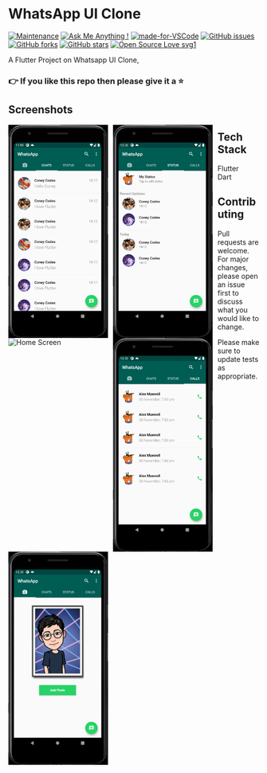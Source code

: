 # WhatsApp UI Clone
 
[![Maintenance](https://img.shields.io/badge/Maintained%3F-yes-green.svg)](https://GitHub.com/Naereen/StrapDown.js/graphs/commit-activity) [![Ask Me Anything !](https://img.shields.io/badge/Ask%20me-anything-1abc9c.svg)](https://GitHub.com/Naereen/ama) [![made-for-VSCode](https://img.shields.io/badge/Made%20for-VSCode-1f425f.svg)](https://code.visualstudio.com/) [![GitHub issues](https://img.shields.io/github/issues/Coney484/WhatsApp-UI-Clone.svg)](https://github.com/Coney484/WhatsApp-UI-Clone/issues) [![GitHub forks](https://img.shields.io/github/forks/Coney484/WhatsApp-UI-Clone.svg)](https://github.com/Coney484/WhatsApp-UI-Clone/network) [![GitHub stars](https://img.shields.io/github/stars/Coney484/WhatsApp-UI-Clone.svg)](https://github.com/Coney484/WhatsApp-UI-Clone/stargazers) [![Open Source Love svg1](https://badges.frapsoft.com/os/v1/open-source.svg?v=103)](https://github.com/ellerbrock/open-source-badges/) 

A Flutter Project on Whatsapp UI Clone, 


### 👉 If you like this repo then please give it a ⭐️

## Screenshots
<img src="images/1.png"
     alt="Home Screen"
     style="float: left; margin-right: 10px;"
     width="200"/> <img src="images/2.png" 
     alt="Home Screen"
     style="float: left; margin-right: 10px;"
     width="200"/> <img src="images/whatsappuigif.gif"
     alt="Home Screen"
     style="float: left; margin-right: 10px;"
     width="200"/> <img src="images/3.png"
     alt="Home Screen"
     style="float: left; margin-right: 10px;"
     width="200"/> <img src="images/4.png"
     alt="Home Screen"
     style="float: left; margin-right: 10px;"
     width="200"/>




## Tech Stack
- Flutter
- Dart

## Contributing
Pull requests are welcome. For major changes, please open an issue first to discuss what you would like to change.

Please make sure to update tests as appropriate.


